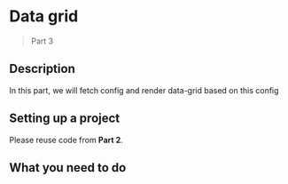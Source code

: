 # Data grid

> Part 3

## Description

In this part, we will fetch config and render data-grid based on this config

## Setting up a project

Please reuse code from **Part 2**.

## What you need to do